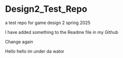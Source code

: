 # Design2_Test_Repo
a test repo for game design 2 spring 2025


I have added something to the Readme file in my Github

Change again

Hello hello im  under da wator
